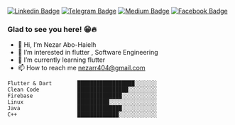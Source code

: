 
[![Linkedin Badge](https://img.shields.io/badge/-LinkedIn-0e76a8?style=flat-square&logo=Linkedin&logoColor=white)](https://linkedin.com/in/nezar-abo-haileh)
[![Telegram Badge](https://img.shields.io/badge/-Telegram-0088cc?style=flat-square&logo=Telegram&logoColor=white)](https://t.me/nezarab6)
[![Medium Badge](https://img.shields.io/badge/medium-%2312100E.svg?&style=for-square&logo=medium&logoColor=white)](https://gapur-kassym.medium.com/@nezarr404)
[![Facebook Badge](https://img.shields.io/badge/Facebook-1877F2?style=for-the-badge&logo=facebook&logoColor=white)](https://facebook.com/nezarab6)

### Glad to see you here! 😁🔥
- 👋 Hi, I’m Nezar Abo-Haielh
- 👀 I’m interested in flutter , Software Engineering
- 🌱 I’m currently learning flutter
- 📫 How to reach me nezarr404@gmail.com


<!--START_SECTION:waka-->
```text
Flutter & Dart        ██████████████████░░░░░░░   
Clean Code            ████████████████░░░░░░░░░
Firebase              ██████████████░░░░░░░░░░░   
Linux                 ██████████░░░░░░░░░░░░░░░ 
Java                  ██████████████░░░░░░░░░░░ 
C++                   █████████████░░░░░░░░░░░░
```
<!--END_SECTION:waka-->
<!---
nezarab404/nezarab404 is a ✨ special ✨ repository because its `README.md` (this file) appears on your GitHub profile.
You can click the Preview link to take a look at your changes.
--->
